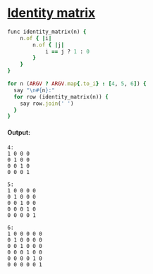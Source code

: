 [1]: https://rosettacode.org/wiki/Identity_matrix

# [Identity matrix][1]

```ruby
func identity_matrix(n) {
    n.of { |i|
        n.of { |j|
            i == j ? 1 : 0
        }
    }
}

for n (ARGV ? ARGV.map{.to_i} : [4, 5, 6]) {
  say "\n#{n}:"
  for row (identity_matrix(n)) {
    say row.join(' ')
  }
}
```

#### Output:
```
4:
1 0 0 0
0 1 0 0
0 0 1 0
0 0 0 1

5:
1 0 0 0 0
0 1 0 0 0
0 0 1 0 0
0 0 0 1 0
0 0 0 0 1

6:
1 0 0 0 0 0
0 1 0 0 0 0
0 0 1 0 0 0
0 0 0 1 0 0
0 0 0 0 1 0
0 0 0 0 0 1
```
